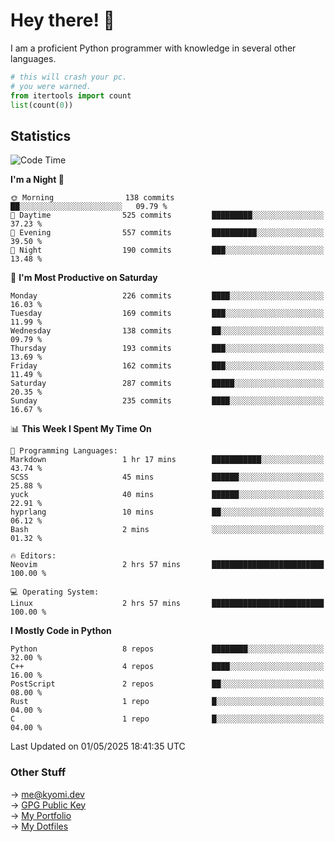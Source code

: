 # Hey there! 👋

I am a proficient Python programmer with knowledge in several other languages.

```py
# this will crash your pc.
# you were warned.
from itertools import count
list(count(0))
```

## Statistics
<!--START_SECTION:waka-->
![Code Time](http://img.shields.io/badge/Code%20Time-1%2C773%20hrs%2048%20mins-blue)

**I'm a Night 🦉** 

```text
🌞 Morning                138 commits         ██░░░░░░░░░░░░░░░░░░░░░░░   09.79 % 
🌆 Daytime                525 commits         █████████░░░░░░░░░░░░░░░░   37.23 % 
🌃 Evening                557 commits         ██████████░░░░░░░░░░░░░░░   39.50 % 
🌙 Night                  190 commits         ███░░░░░░░░░░░░░░░░░░░░░░   13.48 % 
```
📅 **I'm Most Productive on Saturday** 

```text
Monday                   226 commits         ████░░░░░░░░░░░░░░░░░░░░░   16.03 % 
Tuesday                  169 commits         ███░░░░░░░░░░░░░░░░░░░░░░   11.99 % 
Wednesday                138 commits         ██░░░░░░░░░░░░░░░░░░░░░░░   09.79 % 
Thursday                 193 commits         ███░░░░░░░░░░░░░░░░░░░░░░   13.69 % 
Friday                   162 commits         ███░░░░░░░░░░░░░░░░░░░░░░   11.49 % 
Saturday                 287 commits         █████░░░░░░░░░░░░░░░░░░░░   20.35 % 
Sunday                   235 commits         ████░░░░░░░░░░░░░░░░░░░░░   16.67 % 
```


📊 **This Week I Spent My Time On** 

```text
💬 Programming Languages: 
Markdown                 1 hr 17 mins        ███████████░░░░░░░░░░░░░░   43.74 % 
SCSS                     45 mins             ██████░░░░░░░░░░░░░░░░░░░   25.88 % 
yuck                     40 mins             ██████░░░░░░░░░░░░░░░░░░░   22.91 % 
hyprlang                 10 mins             ██░░░░░░░░░░░░░░░░░░░░░░░   06.12 % 
Bash                     2 mins              ░░░░░░░░░░░░░░░░░░░░░░░░░   01.32 % 

🔥 Editors: 
Neovim                   2 hrs 57 mins       █████████████████████████   100.00 % 

💻 Operating System: 
Linux                    2 hrs 57 mins       █████████████████████████   100.00 % 
```

**I Mostly Code in Python** 

```text
Python                   8 repos             ████████░░░░░░░░░░░░░░░░░   32.00 % 
C++                      4 repos             ████░░░░░░░░░░░░░░░░░░░░░   16.00 % 
PostScript               2 repos             ██░░░░░░░░░░░░░░░░░░░░░░░   08.00 % 
Rust                     1 repo              █░░░░░░░░░░░░░░░░░░░░░░░░   04.00 % 
C                        1 repo              █░░░░░░░░░░░░░░░░░░░░░░░░   04.00 % 
```




 Last Updated on 01/05/2025 18:41:35 UTC
<!--END_SECTION:waka-->

### Other Stuff

→ [me@kyomi.dev](mailto:me@kyomi.dev)\
→ [GPG Public Key](https://github.com/bitterteriyaki.gpg)\
→ [My Portfolio](https://kyomi.dev)\
→ [My Dotfiles](https://github.com/bitterteriyaki/dotfiles)
